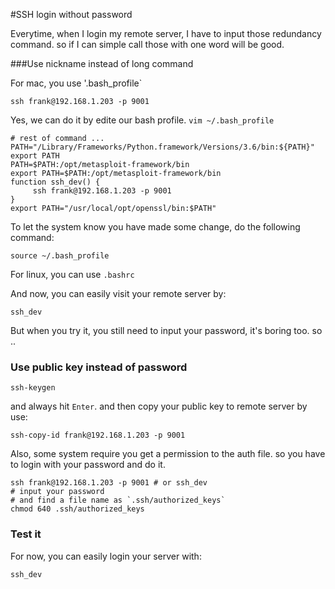 #SSH login without password

Everytime, when I login my remote server, I have to input those redundancy command. so if I can simple call those with one word will be good.

###Use nickname instead of long command

For mac, you use '.bash_profile`

	ssh frank@192.168.1.203 -p 9001
Yes, we can do it by edite our bash profile. `vim ~/.bash_profile`

	# rest of command ...
	PATH="/Library/Frameworks/Python.framework/Versions/3.6/bin:${PATH}"
	export PATH
	PATH=$PATH:/opt/metasploit-framework/bin
	export PATH=$PATH:/opt/metasploit-framework/bin
	function ssh_dev() {
	     ssh frank@192.168.1.203 -p 9001
	}
	export PATH="/usr/local/opt/openssl/bin:$PATH"
To let the system know you have made some change, do the following command:

	source ~/.bash_profile

For linux, you can use `.bashrc`


And now, you can easily visit your remote server by:

	ssh_dev
But when you try it, you still need to input your password, it's boring too. so ..



### Use public key instead of password

	ssh-keygen

and always hit `Enter`. and then copy your public key to remote server by use:

	ssh-copy-id frank@192.168.1.203 -p 9001

Also, some system require you get a permission to the auth file. so you have to login with your password and do it.

	ssh frank@192.168.1.203 -p 9001 # or ssh_dev
	# input your password
	# and find a file name as `.ssh/authorized_keys`
	chmod 640 .ssh/authorized_keys

### Test it

For now, you can easily login your server with:

	ssh_dev 

